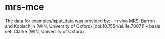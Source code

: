 # mrs-mce
The data for examples/input_data was provided by:
– in vivo MRS: Barron and Koolschijn (WIN, University of Oxford) [doi:10.7554/eLife.70071]
– basis set: Clarke (WIN, University of Oxford)


